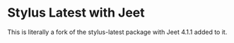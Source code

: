 Stylus Latest with Jeet
======================

This is literally a fork of the stylus-latest package with Jeet 4.1.1 added to it. 